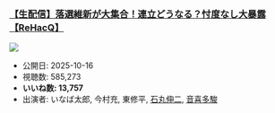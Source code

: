 ### [【生配信】落選維新が大集合！連立どうなる？忖度なし大暴露【ReHacQ】](https://www.youtube.com/watch?v=RXKgnjC_XOI)
[![](https://img.youtube.com/vi/RXKgnjC_XOI/sddefault.jpg)](https://www.youtube.com/watch?v=RXKgnjC_XOI)
-   公開日: 2025-10-16
-   視聴数: 585,273
-   **いいね数: 13,757**
-   出演者: いなば太郎, 今村充, 東修平, [石丸伸二](/rehacq_fan/people/石丸伸二 "wikilink"), [音喜多駿](/rehacq_fan/people/音喜多駿 "wikilink")
